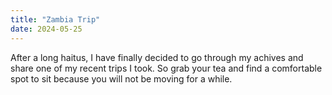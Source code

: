 ```yaml
---
title: "Zambia Trip"
date: 2024-05-25
---
```

After a long haitus, I have finally decided to go through my achives and share one of my recent trips I took. 
So grab your tea and find a comfortable spot to sit because you will not be moving for a while.

